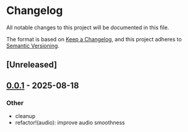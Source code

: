 # Changelog

All notable changes to this project will be documented in this file.

The format is based on [Keep a Changelog](https://keepachangelog.com/en/1.0.0/),
and this project adheres to [Semantic Versioning](https://semver.org/spec/v2.0.0.html).

## [Unreleased]

## [0.0.1](https://github.com/TornaxO7/vibe/releases/tag/vibe-audio-v0.0.1) - 2025-08-18

### Other

- cleanup
- refactor!(audio): improve audio smoothness
